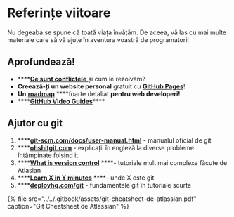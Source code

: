 # Referințe viitoare

Nu degeaba se spune că toată viața învățăm. De aceea, vă las cu mai multe materiale care să vă ajute în aventura voastră de programatori!

## Aprofundează!

* \*\*\*\*[**Ce sunt conflictele** ](https://www.atlassian.com/git/tutorials/using-branches/merge-conflicts)și cum le rezolvăm?
* **Creează-ți un website personal** gratuit cu [**GitHub Pages**](https://pages.github.com/)!
* **Un** [**roadmap**](https://github.com/kamranahmedse/developer-roadmap) ****foarte detaliat **pentru web developeri!**
* \*\*\*\*[**GitHub Video Guides**](https://www.youtube.com/githubguides)\*\*\*\*

## Ajutor cu git

1. \*\*\*\*[**git-scm.com/docs/user-manual.html**](https://git-scm.com/docs/user-manual.html) - manualul oficial de git
2. \*\*\*\*[**ohshitgit.com**](https://ohshitgit.com/) - explicații în engleză la diverse probleme întâmpinate folsind it
3. \*\*\*\*[**What is version control**](https://www.atlassian.com/git/tutorials/what-is-version-control) ****- tutoriale mult mai complexe făcute de Atlasian
4. \*\*\*\*[**Learn X in Y minutes**](https://learnxinyminutes.com/docs/git/) ****- unde X este git
5. \*\*\*\*[**deployhq.com/git**](https://www.deployhq.com/git) - fundamentele git în tutoriale scurte

{% file src="../../.gitbook/assets/git-cheatsheet-de-atlassian.pdf" caption="Git Cheatsheet de Atlassian" %}



